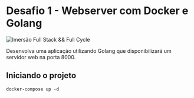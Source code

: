 # Desafio 1 - Webserver com Docker e Golang
![Imersão Full Stack && Full Cycle](https://events-fullcycle.s3.amazonaws.com/events-fullcycle/static/site/img/grupo_4417.png)

Desenvolva uma aplicação utilizando Golang que disponibilizará um servidor web na porta 8000.

## Iniciando o projeto

```shell
docker-compose up -d
```